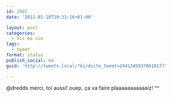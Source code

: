 ```yaml
---
id: 2601
date: '2011-01-10T10:33:16+01:00'

layout: post
categories:
  - Vis ma vie
tags:
  - tweet
format: status
publish_social: no
guid: 'http://tweets.local/?birdsite_tweet=24413459378610177'

---
```


@dredds merci, toi aussi! ouep, ça va faire plaaaaaaaaaaaiz! ^^
